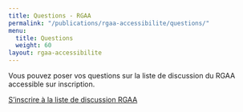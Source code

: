 ```yaml
---
title: Questions - RGAA
permalink: "/publications/rgaa-accessibilite/questions/"
menu:
  title: Questions
  weight: 60
layout: rgaa-accessibilite
---
```


Vous pouvez poser vos questions sur la liste de discussion du RGAA accessible sur inscription.

<div class="lien-important">
  <p>
    <a class="lien-important" href="https://framalistes.org/sympa/subscribe/rgaa">S’inscrire à la liste de discussion RGAA</a>
  </p>
</div>